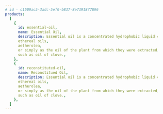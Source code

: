 ```yaml
---
# id - c1509ac5-3adc-5ef0-b837-8e7191877896
products:
  [
    {
      id: essential-oil,
      name: Essential Oil,
      description: Essential oil is a concentrated hydrophobic liquid containing volatile chemical compounds from plants. Essential oils are also known as volatile oils,
      ethereal oils,
      aetherolea,
      or simply as the oil of the plant from which they were extracted,
      such as oil of clove.,
    },
    {
      id: reconstituted-oil,
      name: Reconstitued Oil,
      description: Essential oil is a concentrated hydrophobic liquid containing volatile chemical compounds from plants. Essential oils are also known as volatile oils,
      ethereal oils,
      aetherolea,
      or simply as the oil of the plant from which they were extracted,
      such as oil of clove.,
    },
  ]
---
```

